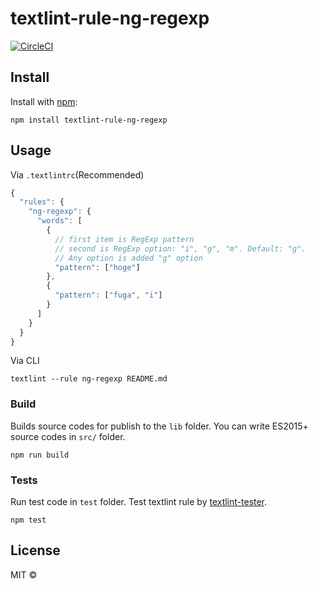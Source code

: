 # textlint-rule-ng-regexp

[![CircleCI](https://circleci.com/gh/noliaki/textlint-rule-ng-regexp.svg?style=svg)](https://circleci.com/gh/noliaki/textlint-rule-ng-regexp)

## Install

Install with [npm](https://www.npmjs.com/):

    npm install textlint-rule-ng-regexp

## Usage

Via `.textlintrc`(Recommended)

```js
{
  "rules": {
    "ng-regexp": {
      "words": [
        {
          // first item is RegExp pattern
          // second is RegExp option: "i", "g", "m". Default: "g".
          // Any option is added "g" option
          "pattern": ["hoge"]
        },
        {
          "pattern": ["fuga", "i"]
        }
      ]
    }
  }
}
```

Via CLI

```
textlint --rule ng-regexp README.md
```

### Build

Builds source codes for publish to the `lib` folder.
You can write ES2015+ source codes in `src/` folder.

    npm run build

### Tests

Run test code in `test` folder.
Test textlint rule by [textlint-tester](https://github.com/textlint/textlint-tester 'textlint-tester').

    npm test

## License

MIT ©
